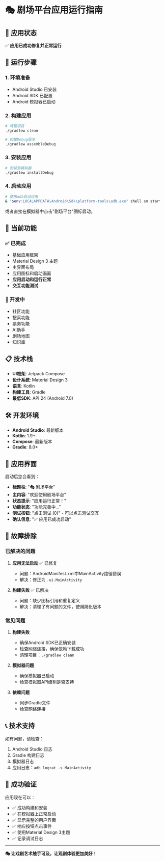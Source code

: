 # 🎭 剧场平台应用运行指南

## 📱 应用状态

✅ **应用已成功修复并正常运行**

## 🚀 运行步骤

### 1. 环境准备
- Android Studio 已安装
- Android SDK 已配置
- Android 模拟器已启动

### 2. 构建应用
```bash
# 清理项目
./gradlew clean

# 构建Debug版本
./gradlew assembleDebug
```

### 3. 安装应用
```bash
# 安装到模拟器
./gradlew installDebug
```

### 4. 启动应用
```bash
# 使用adb启动应用
& "$env:LOCALAPPDATA\Android\Sdk\platform-tools\adb.exe" shell am start -n com.example.thearter_platform/.ui.MainActivity
```

或者直接在模拟器中点击"剧场平台"图标启动。

## 🎯 当前功能

### ✅ 已完成
- 基础应用框架
- Material Design 3 主题
- 主界面布局
- 应用图标和启动画面
- **应用启动和运行正常**
- **交互功能测试**

### 🔄 开发中
- 社区功能
- 搜索功能
- 票务功能
- AI助手
- 剧场地图
- 知识库

## 📋 技术栈

- **UI框架**: Jetpack Compose
- **设计系统**: Material Design 3
- **语言**: Kotlin
- **构建工具**: Gradle
- **最低SDK**: API 24 (Android 7.0)

## 🛠️ 开发环境

- **Android Studio**: 最新版本
- **Kotlin**: 1.9+
- **Compose**: 最新版本
- **Gradle**: 8.0+

## 📱 应用界面

启动后您会看到：
- **标题栏**: "🎭 剧场平台"
- **主内容**: "欢迎使用剧场平台"
- **状态提示**: "应用运行正常！"
- **功能状态**: "功能完善中..."
- **测试按钮**: "点击测试 (0)" - 可以点击测试交互
- **确认信息**: "✅ 应用已成功启动"

## 🔧 故障排除

### 已解决的问题

1. **应用无法启动** ✅ 已修复
   - 问题：AndroidManifest.xml中MainActivity路径错误
   - 解决：修正为 `.ui.MainActivity`

2. **构建失败** ✅ 已解决
   - 问题：缺少图标引用和重复定义
   - 解决：清理了有问题的文件，使用简化版本

### 常见问题

1. **构建失败**
   - 确保Android SDK已正确安装
   - 检查网络连接，确保依赖下载成功
   - 清理项目：`./gradlew clean`

2. **模拟器问题**
   - 确保模拟器已启动
   - 检查模拟器API级别是否支持

3. **依赖问题**
   - 同步Gradle文件
   - 检查网络连接

## 📞 技术支持

如有问题，请检查：
1. Android Studio 日志
2. Gradle 构建日志
3. 模拟器日志
4. 应用日志：`adb logcat -s MainActivity`

## 🎉 成功验证

应用现在可以：
- ✅ 成功构建和安装
- ✅ 在模拟器上正常启动
- ✅ 显示完整的用户界面
- ✅ 响应按钮点击事件
- ✅ 使用Material Design 3主题
- ✅ 记录调试日志

---

**🎭 让戏剧艺术触手可及，让观剧体验更加美好！**
